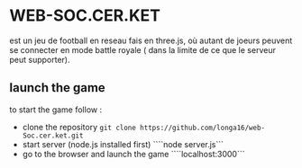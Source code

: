 # WEB-SOC.CER.KET
est un jeu de football en reseau fais en three.js, où autant de joeurs peuvent se connecter en mode battle royale ( dans la limite de ce que le serveur peut supporter).

## launch the game
to start the game follow :
- clone the repository 
```git clone https://github.com/longa16/web-Soc.cer.ket.git```
- start server (node.js installed first)
````node server.js```
- go to the browser and launch the game 
````localhost:3000``` 